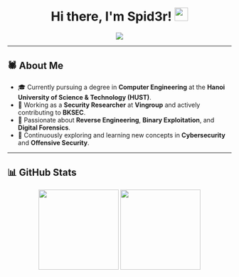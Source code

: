 <h1 align="center"> 
  Hi there, I'm Spid3r! <img src="https://raw.githubusercontent.com/MartinHeinz/MartinHeinz/master/wave.gif" width="30px" height="30px" />
</h1>

<p align="center">
  <img src="https://readme-typing-svg.herokuapp.com?font=Fira+Code&size=22&pause=1000&center=true&vCenter=true&width=650&lines=CTF+Player+%7C+Security+Researcher;Reversing+%7C+Pwnable+%7C+Forensics;Learning+and+Building+Cool+Projects!" />
</p>

---

## 🕷️ About Me  
- 🎓 Currently pursuing a degree in **Computer Engineering** at the **Hanoi University of Science & Technology (HUST)**.  
- 🔬 Working as a **Security Researcher** at **Vingroup** and actively contributing to **BKSEC**.  
- 🚩 Passionate about **Reverse Engineering**, **Binary Exploitation**, and **Digital Forensics**.   
- 🌱 Continuously exploring and learning new concepts in **Cybersecurity** and **Offensive Security**.  

---

## 📊 GitHub Stats  
<p align="center">
  <img src="https://nirzak-streak-stats.vercel.app/?user=sondt99&theme=dark&hide_border=false" height="180px" />
  <img src="https://github-readme-stats.vercel.app/api/top-langs/?username=sondt99&layout=compact&theme=radical&hide=html,css,scss" height="180px" />
</p>
<!-- https://github-readme-stats.vercel.app/api?username=sondt99&show_icons=true&theme=radical&count_private=true
 -->
